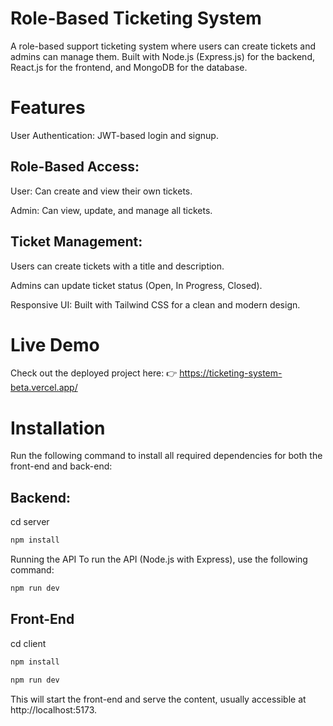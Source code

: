 # Role-Based Ticketing System

A role-based support ticketing system where users can create tickets and admins can manage them. Built with Node.js (Express.js) for the backend, React.js for the frontend, and MongoDB for the database.

# Features

User Authentication: JWT-based login and signup.

## Role-Based Access:

User: Can create and view their own tickets.

Admin: Can view, update, and manage all tickets.

## Ticket Management:

Users can create tickets with a title and description.

Admins can update ticket status (Open, In Progress, Closed).

Responsive UI: Built with Tailwind CSS for a clean and modern design.

# Live Demo

Check out the deployed project here:
👉 https://ticketing-system-beta.vercel.app/

# Installation

Run the following command to install all required dependencies for both the front-end and back-end:

## Backend:

cd server

```bash
npm install
```

Running the API
To run the API (Node.js with Express), use the following command:

```bash
npm run dev
```

## Front-End

cd client

```bash
npm install
```

```bash
npm run dev
```

This will start the front-end and serve the content, usually accessible at http://localhost:5173.
